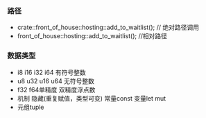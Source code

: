 ### 路径

 - crate::front_of_house::hosting::add_to_waitlist(); // 绝对路径调用
 - front_of_house::hosting::add_to_waitlist();  //相对路径

### 数据类型

 - i8 i16 i32 i64 有符号整数
 - u8 u32 u16 u64 无符号整数
 - f32 f64单精度 双精度浮点数
 - 机制 隐藏(重复赋值，类型可变) 常量const 变量let mut
 - 元组tuple

<!--stackedit_data:
eyJoaXN0b3J5IjpbMTcxNzgzNDgyNCwtMTQ4NTExMTcyMSwtMj
A4ODc0NjYxMl19
-->
